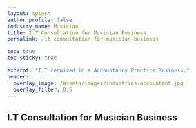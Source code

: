 ```yaml
---
layout: splash 
author_profile: false 
industry_name: Musician
title: I.T Consultation for Musician Business
permalink: /it-consultation-for-musician-business

toc: true
toc_sticky: true

excerpt: "I.T required in a Accountancy Practice Business."
header:
  overlay_image: /assets/images/industries/accountant.jpg
  overlay_filter: 0.5 
---
```


## I.T Consultation for Musician Business
